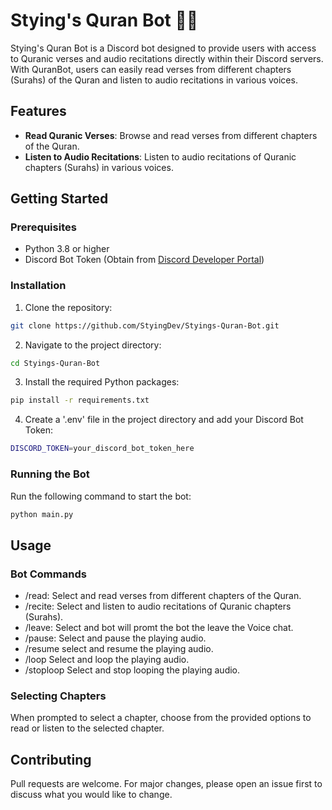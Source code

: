 # Stying's Quran Bot 📖🕌

Stying's Quran Bot is a Discord bot designed to provide users with access to Quranic verses and audio recitations directly within their Discord servers. With QuranBot, users can easily read verses from different chapters (Surahs) of the Quran and listen to audio recitations in various voices.

## Features

- **Read Quranic Verses**: Browse and read verses from different chapters of the Quran.
- **Listen to Audio Recitations**: Listen to audio recitations of Quranic chapters (Surahs) in various voices.

## Getting Started

### Prerequisites

- Python 3.8 or higher
- Discord Bot Token (Obtain from [Discord Developer Portal](https://discord.com/developers/applications))

### Installation

1. Clone the repository:

  ```bash
  git clone https://github.com/StyingDev/Styings-Quran-Bot.git
  ```

2. Navigate to the project directory:
  ```bash
  cd Styings-Quran-Bot
  ```

3. Install the required Python packages:

  ```bash
  pip install -r requirements.txt
  ```

4. Create a '.env' file in the project directory and add your Discord Bot Token:

  ```bash
  DISCORD_TOKEN=your_discord_bot_token_here
  ```


### Running the Bot

Run the following command to start the bot:

  ```bash
  python main.py
  ```

## Usage
### Bot Commands

   - /read: Select and read verses from different chapters of the Quran.
   - /recite: Select and listen to audio recitations of Quranic chapters (Surahs).
   - /leave: Select and bot will promt the bot the leave the Voice chat.
   - /pause: Select and pause the playing audio.
   - /resume select and resume the playing audio.
   - /loop Select and loop the playing audio.
   - /stoploop Select and stop looping the playing audio.

### Selecting Chapters

When prompted to select a chapter, choose from the provided options to read or listen to the selected chapter.


## Contributing

Pull requests are welcome. For major changes, please open an issue first to discuss what you would like to change.

